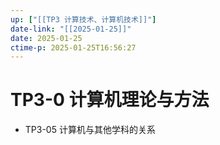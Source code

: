 ```yaml
---
up: ["[[TP3 计算技术、计算机技术]]"]
date-link: "[[2025-01-25]]"
date: 2025-01-25
ctime-p: 2025-01-25T16:56:27
---
```


# TP3-0 计算机理论与方法

- TP3-05 计算机与其他学科的关系
